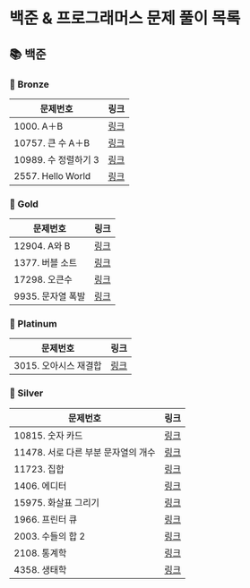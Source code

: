 # 
# 백준 & 프로그래머스 문제 풀이 목록


## 📚 백준
### 🚀 Bronze
| 문제번호 | 링크 |
| ----- | ----- |
|1000. A＋B|[링크](./%EB%B0%B1%EC%A4%80/Bronze/1000.%E2%80%85A%EF%BC%8BB/A%EF%BC%8BB.cc)|
|10757. 큰 수 A＋B|[링크](./%EB%B0%B1%EC%A4%80/Bronze/10757.%E2%80%85%ED%81%B0%E2%80%85%EC%88%98%E2%80%85A%EF%BC%8BB/%ED%81%B0%E2%80%85%EC%88%98%E2%80%85A%EF%BC%8BB.py)|
|10989. 수 정렬하기 3|[링크](./%EB%B0%B1%EC%A4%80/Bronze/10989.%E2%80%85%EC%88%98%E2%80%85%EC%A0%95%EB%A0%AC%ED%95%98%EA%B8%B0%E2%80%853/README.md)|
|2557. Hello World|[링크](./%EB%B0%B1%EC%A4%80/Bronze/2557.%E2%80%85Hello%E2%80%85World/Hello%E2%80%85World.cc)|
### 🚀 Gold
| 문제번호 | 링크 |
| ----- | ----- |
|12904. A와 B|[링크](./%EB%B0%B1%EC%A4%80/Gold/12904.%E2%80%85A%EC%99%80%E2%80%85B/README.md)|
|1377. 버블 소트|[링크](./%EB%B0%B1%EC%A4%80/Gold/1377.%E2%80%85%EB%B2%84%EB%B8%94%E2%80%85%EC%86%8C%ED%8A%B8/README.md)|
|17298. 오큰수|[링크](./%EB%B0%B1%EC%A4%80/Gold/17298.%E2%80%85%EC%98%A4%ED%81%B0%EC%88%98/%EC%98%A4%ED%81%B0%EC%88%98.py)|
|9935. 문자열 폭발|[링크](./%EB%B0%B1%EC%A4%80/Gold/9935.%E2%80%85%EB%AC%B8%EC%9E%90%EC%97%B4%E2%80%85%ED%8F%AD%EB%B0%9C/%EB%AC%B8%EC%9E%90%EC%97%B4%E2%80%85%ED%8F%AD%EB%B0%9C.py)|
### 🚀 Platinum
| 문제번호 | 링크 |
| ----- | ----- |
|3015. 오아시스 재결합|[링크](./%EB%B0%B1%EC%A4%80/Platinum/3015.%E2%80%85%EC%98%A4%EC%95%84%EC%8B%9C%EC%8A%A4%E2%80%85%EC%9E%AC%EA%B2%B0%ED%95%A9/README.md)|
### 🚀 Silver
| 문제번호 | 링크 |
| ----- | ----- |
|10815. 숫자 카드|[링크](./%EB%B0%B1%EC%A4%80/Silver/10815.%E2%80%85%EC%88%AB%EC%9E%90%E2%80%85%EC%B9%B4%EB%93%9C/%EC%88%AB%EC%9E%90%E2%80%85%EC%B9%B4%EB%93%9C.py)|
|11478. 서로 다른 부분 문자열의 개수|[링크](./%EB%B0%B1%EC%A4%80/Silver/11478.%E2%80%85%EC%84%9C%EB%A1%9C%E2%80%85%EB%8B%A4%EB%A5%B8%E2%80%85%EB%B6%80%EB%B6%84%E2%80%85%EB%AC%B8%EC%9E%90%EC%97%B4%EC%9D%98%E2%80%85%EA%B0%9C%EC%88%98/README.md)|
|11723. 집합|[링크](./%EB%B0%B1%EC%A4%80/Silver/11723.%E2%80%85%EC%A7%91%ED%95%A9/%EC%A7%91%ED%95%A9.py)|
|1406. 에디터|[링크](./%EB%B0%B1%EC%A4%80/Silver/1406.%E2%80%85%EC%97%90%EB%94%94%ED%84%B0/README.md)|
|15975. 화살표 그리기|[링크](./%EB%B0%B1%EC%A4%80/Silver/15975.%E2%80%85%ED%99%94%EC%82%B4%ED%91%9C%E2%80%85%EA%B7%B8%EB%A6%AC%EA%B8%B0/README.md)|
|1966. 프린터 큐|[링크](./%EB%B0%B1%EC%A4%80/Silver/1966.%E2%80%85%ED%94%84%EB%A6%B0%ED%84%B0%E2%80%85%ED%81%90/README.md)|
|2003. 수들의 합 2|[링크](./%EB%B0%B1%EC%A4%80/Silver/2003.%E2%80%85%EC%88%98%EB%93%A4%EC%9D%98%E2%80%85%ED%95%A9%E2%80%852/README.md)|
|2108. 통계학|[링크](./%EB%B0%B1%EC%A4%80/Silver/2108.%E2%80%85%ED%86%B5%EA%B3%84%ED%95%99/%ED%86%B5%EA%B3%84%ED%95%99.py)|
|4358. 생태학|[링크](./%EB%B0%B1%EC%A4%80/Silver/4358.%E2%80%85%EC%83%9D%ED%83%9C%ED%95%99/README.md)|
